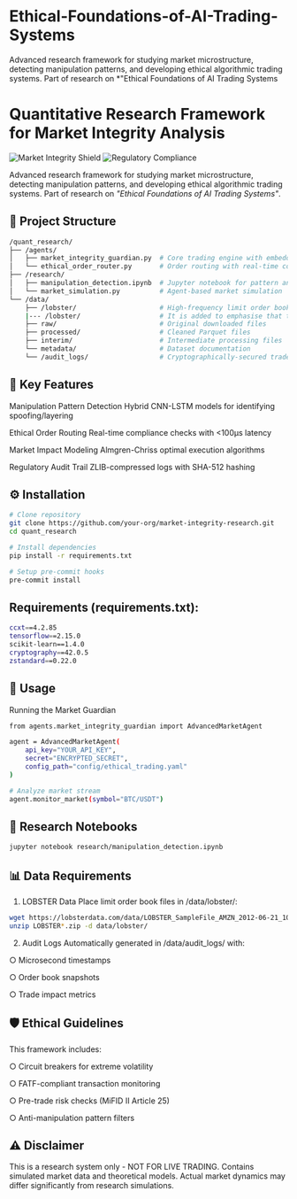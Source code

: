 # Ethical-Foundations-of-AI-Trading-Systems
Advanced research framework for studying market microstructure, detecting manipulation patterns, and developing ethical algorithmic trading systems. Part of research on *"Ethical Foundations of AI Trading Systems
# Quantitative Research Framework for Market Integrity Analysis

![Market Integrity Shield](https://img.shields.io/badge/Market-Integrity%20Guardian-blueviolet)
![Regulatory Compliance](https://img.shields.io/badge/Compliance-MiFID%20II%20%7C%20SEC%20%7C%20FCA-success)

Advanced research framework for studying market microstructure, detecting manipulation patterns, and developing ethical algorithmic trading systems. Part of research on *"Ethical Foundations of AI Trading Systems"*.

## 📂 Project Structure

```bash
/quant_research/
├── /agents/
│   ├── market_integrity_guardian.py  # Core trading engine with embedded compliance
│   └── ethical_order_router.py       # Order routing with real-time compliance checks
├── /research/
│   ├── manipulation_detection.ipynb  # Jupyter notebook for pattern analysis
│   └── market_simulation.py          # Agent-based market simulation
└── /data/
    ├── /lobster/                     # High-frequency limit order book data
    |--- /lobster/                    # It is added to emphasise that there are subfolders.
    ├── raw/                          # Original downloaded files
    ├── processed/                    # Cleaned Parquet files
    ├── interim/                      # Intermediate processing files
    └── metadata/                     # Dataset documentation
    └── /audit_logs/                  # Cryptographically-secured trade records
```
##  🌟 Key Features

Manipulation Pattern Detection
Hybrid CNN-LSTM models for identifying spoofing/layering

Ethical Order Routing
Real-time compliance checks with <100μs latency

Market Impact Modeling
Almgren-Chriss optimal execution algorithms

Regulatory Audit Trail
ZLIB-compressed logs with SHA-512 hashing
## ⚙️ Installation
```bash
# Clone repository
git clone https://github.com/your-org/market-integrity-research.git
cd quant_research

# Install dependencies
pip install -r requirements.txt

# Setup pre-commit hooks
pre-commit install
```
## Requirements (requirements.txt):
```bash
ccxt==4.2.85
tensorflow==2.15.0
scikit-learn==1.4.0
cryptography==42.0.5
zstandard==0.22.0
```
## 🧪 Usage
Running the Market Guardian
```bash
from agents.market_integrity_guardian import AdvancedMarketAgent

agent = AdvancedMarketAgent(
    api_key="YOUR_API_KEY",
    secret="ENCRYPTED_SECRET",
    config_path="config/ethical_trading.yaml"
)

# Analyze market stream
agent.monitor_market(symbol="BTC/USDT")
```
## 📝 Research Notebooks
```bash
jupyter notebook research/manipulation_detection.ipynb
```
## 📊 Data Requirements
1. LOBSTER Data
Place limit order book files in /data/lobster/:
```bash
wget https://lobsterdata.com/data/LOBSTER_SampleFile_AMZN_2012-06-21_10.zip
unzip LOBSTER*.zip -d data/lobster/
```
2. Audit Logs
Automatically generated in /data/audit_logs/ with:

○ Microsecond timestamps

○ Order book snapshots

○ Trade impact metrics

## 🛡 Ethical Guidelines
This framework includes:

○ Circuit breakers for extreme volatility

○ FATF-compliant transaction monitoring

○ Pre-trade risk checks (MiFID II Article 25)

○ Anti-manipulation pattern filters
## ⚠️ Disclaimer
This is a research system only - NOT FOR LIVE TRADING.
Contains simulated market data and theoretical models. Actual market dynamics may differ significantly from research simulations.
